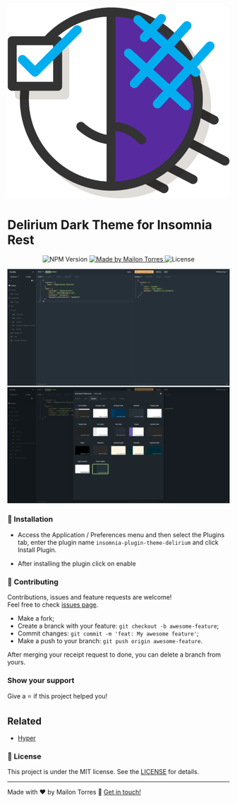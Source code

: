 <p align="center">
  <img src=".github/icon.png" />
</p>

# Delirium Dark Theme for Insomnia Rest

<p align="center">
    <img alt="NPM Version" src="https://img.shields.io/npm/v/insomnia-plugin-theme-delirium.svg">
    <a href="https://www.linkedin.com/in/mailontorres/">
        <img alt="Made by Mailon Torres" src="https://img.shields.io/badge/made%20by-mr4torr-%2304D361">
    </a>
    <img alt="License" src="https://img.shields.io/badge/license-MIT-brightgreen">
</p>

<img src=".github/cover.png"/>
<img src=".github/themes.png"/>


### 🚀 Installation

- Access the Application / Preferences menu and then select the Plugins tab, enter the plugin name `insomnia-plugin-theme-delirium` and click Install Plugin.

- After installing the plugin click on enable

### 🤝 Contributing

Contributions, issues and feature requests are welcome!<br />Feel free to check [issues page](https://github.com/mr4torr/insomnia-plugin-theme-delirium/issues).
- Make a fork;
- Create a branck with your feature: `git checkout -b awesome-feature`;
- Commit changes: `git commit -m 'feat: My awesome feature'`;
- Make a push to your branch: `git push origin awesome-feature`.

After merging your receipt request to done, you can delete a branch from yours.

### Show your support

Give a ⭐️ if this project helped you!

## Related

- [Hyper](https://insomnia.rest/)


### :memo: License

This project is under the MIT license. See the [LICENSE](LICENSE.md) for details.

---

Made with ♥ by Mailon Torres :wave: [Get in touch!](https://www.linkedin.com/in/mailontorres/)